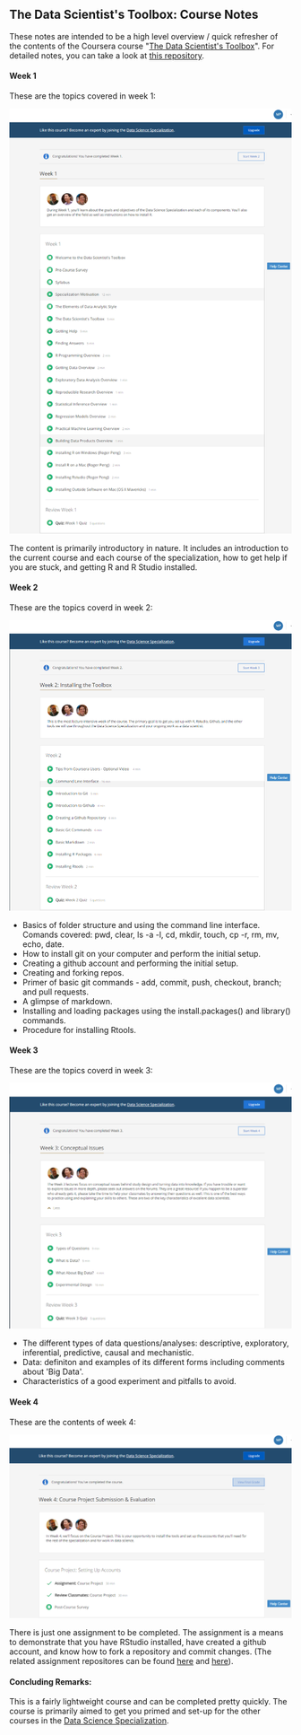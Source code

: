 
## The Data Scientist's Toolbox: Course Notes

These notes are intended to be a high level overview / quick refresher of the contents of the Coursera course "[The Data Scientist's Toolbox](https://www.coursera.org/learn/data-scientists-tools/)".
For detailed notes, you can take a look at [this repository](https://github.com/DataScienceSpecialization).

#### Week 1

These are the topics covered in week 1:

![Week 1 content of 'The Data Scientist's Toolbox MOOC'](https://github.com/mariocpinto/0003_MOOC_The_Data_Scientists_Toolbox/blob/master/The_Data_Scientists_Toolbox_Week_1_Content.png)

The content is primarily introductory in nature. 
It includes an introduction to the current course and each course of the specialization, 
how to get help if you are stuck, and getting R and R Studio installed.



#### Week 2

These are the topics coverd in week 2:

![Week 2 content of 'The Data Scientist's Toolbox MOOC'](https://github.com/mariocpinto/0003_MOOC_The_Data_Scientists_Toolbox/blob/master/The_Data_Scientists_Toolbox_Week_2_Content.png)

* Basics of folder structure and using the command line interface.
Comands covered: pwd, clear, ls -a -l, cd, mkdir, touch, cp -r, rm, mv, echo, date.
* How to install git on your computer and perform the initial setup.
* Creating a github account and performing the initial setup.
* Creating and forking repos.
* Primer of basic git commands - add, commit, push, checkout, branch; and pull requests.
* A glimpse of markdown.
* Installing and loading packages using the install.packages() and library() commands.
* Procedure for installing Rtools.


#### Week 3

These are the topics coverd in week 3:

![Week 3 content of 'The Data Scientist's Toolbox MOOC'](https://github.com/mariocpinto/0003_MOOC_The_Data_Scientists_Toolbox/blob/master/The_Data_Scientists_Toolbox_Week_3_Content.png)

* The different types of data questions/analyses: descriptive, exploratory, inferential, predictive, causal and mechanistic.
* Data: definiton and examples of its different forms including comments about 'Big Data'.
* Characteristics of a good experiment and pitfalls to avoid.


#### Week 4

These are the contents of week 4:

![Week 4 content of 'The Data Scientist's Toolbox MOOC'](https://github.com/mariocpinto/0003_MOOC_The_Data_Scientists_Toolbox/blob/master/The_Data_Scientists_Toolbox_Week_4_Content.png)

There is just one assignment to be completed. The assignment is a means to demonstrate that you have RStudio installed, have created a github account, and know how to fork a repository and commit changes. (The related assignment repositores can be found [here](https://github.com/mariocpinto/0004_MISC_datasciencecoursera) and [here](https://github.com/mariocpinto/0005_MISC_datasharing)).

#### Concluding Remarks:
This is a fairly lightweight course and can be completed pretty quickly. The course is primarily aimed to get you primed and set-up for the other courses in the [Data Science Specialization](https://www.coursera.org/specializations/jhu-data-science).

